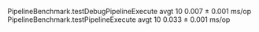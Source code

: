 
PipelineBenchmark.testDebugPipelineExecute         avgt   10  0.007 ±  0.001  ms/op
PipelineBenchmark.testPipelineExecute              avgt   10  0.033 ±  0.001  ms/op
